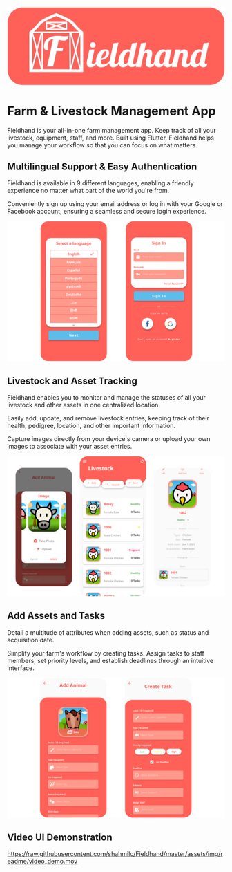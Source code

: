 ![Fieldhand Banner!](/assets/img/readme/banner.png)

# Farm & Livestock Management App

Fieldhand is your all-in-one farm management app. Keep track of all your livestock, equipment, staff, and more. Built using Flutter, Fieldhand helps you manage your workflow so that you can focus on what matters.

## Multilingual Support & Easy Authentication

Fieldhand is available in 9 different languages, enabling a friendly experience no matter what part of the world you're from.

Conveniently sign up using your email address or log in with your Google or Facebook account, ensuring a seamless and secure login experience.

![Sign-in and language!](/assets/img/readme/1.png)

## Livestock and Asset Tracking

Fieldhand enables you to monitor and manage the statuses of all your livestock and other assets in one centralized location. 

Easily add, update, and remove livestock entries, keeping track of their health, pedigree, location, and other important information.

Capture images directly from your device's camera or upload your own images to associate with your asset entries. 

![Livestock!](/assets/img/readme/2.png)

## Add Assets and Tasks

Detail a multitude of attributes when adding assets, such as status and acquisition date.

Simplify your farm's workflow by creating tasks. Assign tasks to staff members, set priority levels, and establish deadlines through an intuitive interface.

![Adding animals and tasks!](/assets/img/readme/3.png)

## Video UI Demonstration

https://raw.githubusercontent.com/shahmilc/Fieldhand/master/assets/img/readme/video_demo.mov
